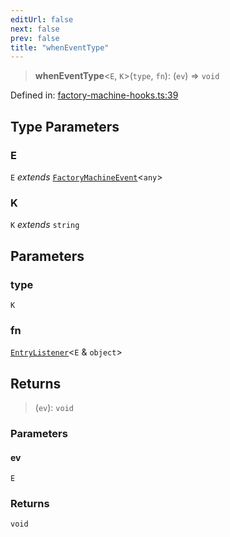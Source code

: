 ```yaml
---
editUrl: false
next: false
prev: false
title: "whenEventType"
---
```


> **whenEventType**\<`E`, `K`\>(`type`, `fn`): (`ev`) => `void`

Defined in: [factory-machine-hooks.ts:39](https://github.com/WinstonFassett/matchina/blob/2d22b2187dda803854f54b63fe09d04bd833387d/src/factory-machine-hooks.ts#L39)

## Type Parameters

### E

`E` *extends* [`FactoryMachineEvent`](/docs/src/content/docs/reference/type-aliases/factorymachineevent/)\<`any`\>

### K

`K` *extends* `string`

## Parameters

### type

`K`

### fn

[`EntryListener`](/docs/src/content/docs/reference/type-aliases/entrylistener/)\<`E` & `object`\>

## Returns

> (`ev`): `void`

### Parameters

#### ev

`E`

### Returns

`void`
